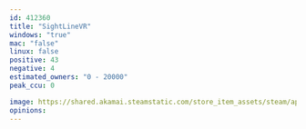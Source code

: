 ```yaml
---
id: 412360
title: "SightLineVR"
windows: "true"
mac: "false"
linux: false
positive: 43
negative: 4
estimated_owners: "0 - 20000"
peak_ccu: 0

image: https://shared.akamai.steamstatic.com/store_item_assets/steam/apps/412360/header.jpg?t=1527120855
opinions:
---
```

